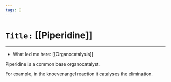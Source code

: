 ```yaml
---
tags: 🧪
---
```

# `Title:` [[Piperidine]]
--- 

- What led me here: [[Organocatalysis]]


Piperidine is a common base organocatalyst. 

For example, in the knoevenangel reaction it catalyses the elimination. 